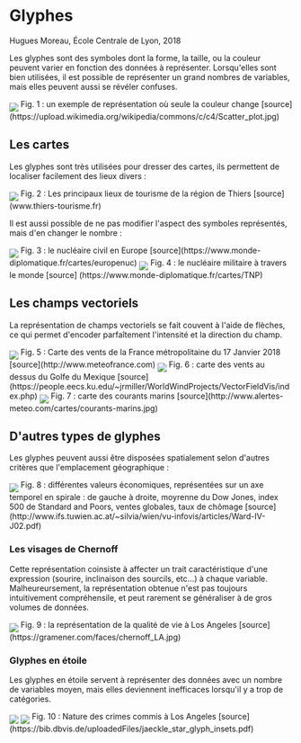 # Glyphes

Hugues Moreau, École Centrale de Lyon, 2018


Les glyphes sont des symboles dont la forme, la taille, ou la couleur peuvent varier en fonction des données à représenter. Lorsqu'elles sont bien utilisées, il est possible de représenter un grand nombres de variables, mais elles peuvent aussi se révéler confuses.


<img src="https://github.com/Hugues-Moreau/Glyphes/blob/master/plot_color.jpg" align="middle"> 
Fig. 1 : un  exemple de représentation où seule la couleur change
[source](https://upload.wikimedia.org/wikipedia/commons/c/c4/Scatter_plot.jpg)




## Les cartes 

Les glyphes sont très utilisées pour dresser des cartes, ils permettent de localiser facilement des lieux divers :

<img src="https://github.com/Hugues-Moreau/Glyphes/blob/master/tourisme.JPG" align="middle"> 
Fig. 2 : Les principaux lieux de tourisme de la région de Thiers
[source](www.thiers-tourisme.fr)




Il est aussi possible de ne pas modifier l'aspect des symboles représentés, mais d'en changer le nombre : 

<img src="https://github.com/Hugues-Moreau/Glyphes/blob/master/nucleaire_civil.jpg" align="middle"> 
Fig. 3 : le nucléaire civil en Europe 
[source](https://www.monde-diplomatique.fr/cartes/europenuc)





<img src="https://github.com/Hugues-Moreau/Glyphes/blob/master/nucleaire.png" align="middle"> 
Fig. 4 : le nucléaire militaire à travers le monde
[source] (https://www.monde-diplomatique.fr/cartes/TNP)





## Les champs vectoriels

La représentation de champs vectoriels se fait couvent à l'aide de flèches, ce qui permet d'encoder parfaîtement l'intensité et la direction du champ.


<img src="https://github.com/Hugues-Moreau/Glyphes/blob/master/vents.png" align="middle"> 
Fig. 5 : Carte des vents de la France métropolitaine du 17 Janvier 2018 [source](http://www.meteofrance.com)




<img src="https://github.com/Hugues-Moreau/Glyphes/blob/master/Wind_Gulf_Mexico.jpg" align="middle"> 
Fig. 6 : carte des vents au dessus du Golfe du Mexique
[source](https://people.eecs.ku.edu/~jrmiller/WorldWindProjects/VectorFieldVis/index.php)




<img src="https://github.com/Hugues-Moreau/Glyphes/blob/master/courants-marins.jpg" align="middle"> 
Fig. 7 : carte des courants marins
[source](http://www.alertes-meteo.com/cartes/courants-marins.jpg)


## D'autres types de glyphes 

Les glyphes peuvent aussi être disposées spatialement selon d'autres critères que l'emplacement géographique :

<img src="https://github.com/Hugues-Moreau/Glyphes/blob/master/economy.png" align="middle"> 
Fig. 8 : différentes valeurs économiques, représentées sur un axe temporel en spirale : de gauche à droite, moyrenne du Dow Jones, index 500 de Standard and Poors, ventes globales, taux de chômage
[source](http://www.ifs.tuwien.ac.at/~silvia/wien/vu-infovis/articles/Ward-IV-J02.pdf)






### Les visages de Chernoff 

Cette représentation coinsiste à affecter un trait caractéristique d'une expression (sourire, inclinaison des sourcils, etc...) à chaque variable. Malheureursement, la représentation obtenue n'est pas toujours intuitivement compréhensile, et peut rarement se généraliser à de gros volumes de données.


<img src="https://github.com/Hugues-Moreau/Glyphes/blob/master/chernoff_LA.jpg" align="middle"> 
Fig. 9 : la représentation de la qualité de vie à Los Angeles
[source](https://gramener.com/faces/chernoff_LA.jpg)








### Glyphes en étoile

Les glyphes en étoile servent à représenter des données avec un nombre de variables moyen, mais elles deviennent inefficaces lorsqu'il y a trop de catégories.

<img src="https://github.com/Hugues-Moreau/Glyphes/blob/master/crime_map.png" align="middle"> 
<img src="https://github.com/Hugues-Moreau/Glyphes/blob/master/crime_legend.png" align="middle"> 
Fig. 10 : Nature des crimes commis à Los Angeles
[source](https://bib.dbvis.de/uploadedFiles/jaeckle_star_glyph_insets.pdf)







